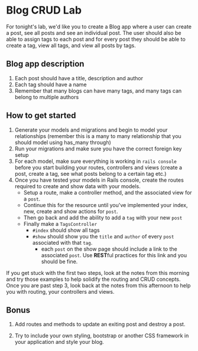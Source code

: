 # Blog CRUD Lab

For tonight's lab, we'd like you to create a Blog app where a user can create a post, see all posts and see an individual post. The user should also be able to assign tags to each post and for every post they should be able to create a tag, view all tags, and view all posts by tags.

## Blog app description

1. Each post should have a title, description and author
2. Each tag should have a name
3. Remember that many blogs can have many tags, and many tags can belong to multiple authors


## How to get started

1. Generate your models and migrations and begin to model your relationships (remember this is a many to many relationship that you should model using has_many through)
2. Run your migrations and make sure you have the correct foreign key setup
3. For each model, make sure everything is working in `rails console` before you start building your routes, controllers and views (create a post, create a tag, see what posts belong to a certain tag etc.)
4. Once you have tested your models in Rails console, create the routes required to create and show data with your models.
	*	Setup a route, make a controller method, and the associated view for a `post`.
	*  Continue this for the resource until you've implemented your index, new, create and show actions for `post`.
	*  Then go back and add the ability to add a `tag` with your new `post`
	*  Finally make a `TagsController`
		* `#index` should show all tags
		* `#show` should show you the `title` and `author` of every `post` associated with that `tag`.
			* each `post` on the show page should include a link to the associated `post`. Use **REST**ful practices for this link and you should be fine.


If you get stuck with the first two steps, look at the notes from this morning and try those examples to help solidify the routing and CRUD concepts. Once you are past step 3, look back at the notes from this afternoon to help you with routing, your controllers and views.



## Bonus

1. Add routes and methods to update an exiting post and destroy a post.

2. Try to include your own styling, bootstrap or another CSS framework in your application and style your blog.


